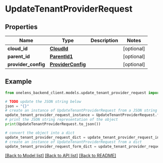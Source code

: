 # UpdateTenantProviderRequest


## Properties

Name | Type | Description | Notes
------------ | ------------- | ------------- | -------------
**cloud_id** | [**CloudId**](CloudId.md) |  | [optional] 
**parent_id** | [**ParentId1**](ParentId1.md) |  | [optional] 
**provider_config** | [**ProviderConfig**](ProviderConfig.md) |  | [optional] 

## Example

```python
from onelens_backend_client.models.update_tenant_provider_request import UpdateTenantProviderRequest

# TODO update the JSON string below
json = "{}"
# create an instance of UpdateTenantProviderRequest from a JSON string
update_tenant_provider_request_instance = UpdateTenantProviderRequest.from_json(json)
# print the JSON string representation of the object
print(UpdateTenantProviderRequest.to_json())

# convert the object into a dict
update_tenant_provider_request_dict = update_tenant_provider_request_instance.to_dict()
# create an instance of UpdateTenantProviderRequest from a dict
update_tenant_provider_request_form_dict = update_tenant_provider_request.from_dict(update_tenant_provider_request_dict)
```
[[Back to Model list]](../README.md#documentation-for-models) [[Back to API list]](../README.md#documentation-for-api-endpoints) [[Back to README]](../README.md)


